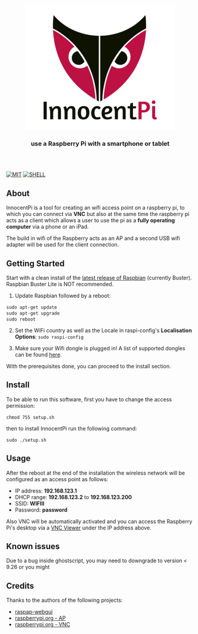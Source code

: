 <p align="center">
  <img width="400" src="logo.png">
  <h3 align="center">use a Raspberry Pi with a smartphone or tablet</h3>
</p>
<br><br>

[![MIT](https://img.shields.io/badge/license-MIT-blue)](https://github.com/pmonta/gerber2graphtec/blob/master/LICENSE)
[![SHELL](https://img.shields.io/badge/language-shell-orange)](https://www.python.org)

## About

InnocentPi is a tool for creating an wifi access point on a raspberry pi, to which you can connect via **VNC** but also at the same time the raspberry pi acts as a client which allows a user to use the pi as a **fully operating computer** via a phone or an iPad.<br>

The build in wifi of the Raspberry acts as an AP and a second USB wifi adapter will be used for the client connection.


## Getting Started

Start with a clean install of the [latest release of Raspbian](https://www.raspberrypi.org/downloads/raspbian/) (currently Buster). Raspbian Buster Lite is NOT recommended.

1. Update Raspbian followed by a reboot:
```
sudo apt-get update
sudo apt-get upgrade
sudo reboot
```

2. Set the WiFi country as well as the Locale in raspi-config's **Localisation Options**: `sudo raspi-config`

3. Make sure your Wifi dongle is plugged in! A list of supported dongles can be found [here](https://elinux.org/RPi_USB_Wi-Fi_Adapters).

With the prerequisites done, you can proceed to the install section.


## Install

To be able to run this software, first you have to change the access permission:

```
chmod 755 setup.sh
```

then to install InnocentPi run the following command:

```
sudo ./setup.sh
```

## Usage

After the reboot at the end of the installation the wireless network will be configured as an access point as follows:

* IP address: **192.168.123.1**
* DHCP range: **192.168.123.2** to **192.168.123.200**
* SSID: **WIFIII**
* Password: **password**

Also VNC will be automatically activated and you can access the Raspberry Pi's desktop via a [VNC Viewer](https://www.realvnc.com/de/connect/download/viewer/) under the IP address above.

## Known issues
Due to a bug inside ghostscript, you may need to downgrade to version < 9.26 or you might 

## Credits

Thanks to the authors of the following projects:

- [raspap-webgui](https://github.com/billz/raspap-webgui/blob/master/README.md)
- [raspberrypi.org - AP](https://www.raspberrypi.org/documentation/configuration/wireless/access-point.md)
- [raspberrypi.org - VNC](https://www.raspberrypi.org/documentation/remote-access/vnc/)
